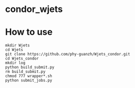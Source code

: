 # condor_wjets
# How to use
```
mkdir Wjets
cd Wjets
git clone https://github.com/phy-guanzh/Wjets_condor.git
cd Wjets_condor
mkdir log
python build_submit.py
rm build_submit.py
chmod 777 wrapper*.sh
python submit_jobs.py
```
